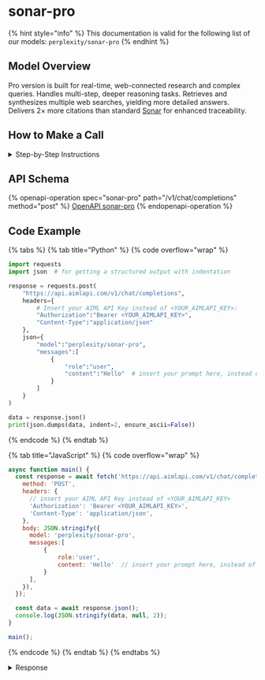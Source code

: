 # sonar-pro

{% hint style="info" %}
This documentation is valid for the following list of our models:   `perplexity/sonar-pro`
{% endhint %}

## Model Overview

Pro version is built for real-time, web-connected research and complex queries. Handles multi-step, deeper reasoning tasks. Retrieves and synthesizes multiple web searches, yielding more detailed answers. Delivers 2× more citations than standard [Sonar](sonar.md) for enhanced traceability.

## How to Make a Call

<details>

<summary>Step-by-Step Instructions</summary>

### :digit\_one:  Setup You Can’t Skip

:black\_small\_square:  [**Create an Account**](https://aimlapi.com/app/sign-up): Visit the AI/ML API website and create an account (if you don’t have one yet).\
:black\_small\_square:  [**Generate an API Key**](https://aimlapi.com/app/keys): After logging in, navigate to your account dashboard and generate your API key. Ensure that key is enabled on UI.

### &#x20;:digit\_two:  Copy the code example

At the bottom of this page, you'll find [a code example](sonar-pro.md#code-example) that shows how to structure the request. Choose the code snippet in your preferred programming language and copy it into your development environment.

### :digit\_three:  Modify the code example

:black\_small\_square:  Replace `<YOUR_AIMLAPI_KEY>` with your actual AI/ML API key from your account.\
:black\_small\_square:  Insert your question or request into the `content` field—this is what the model will respond to.

### :digit\_four:  <sup><sub><mark style="background-color:yellow;">(Optional)<mark style="background-color:yellow;"><sub></sup> Adjust other optional parameters if needed

Only `model` and `messages` are required parameters for this model (and we’ve already filled them in for you in the example), but you can include optional parameters if needed to adjust the model’s behavior. Below, you can find the corresponding [API schema](sonar-pro.md#api-schema), which lists all available parameters along with notes on how to use them.

### :digit\_five:  Run your modified code

Run your modified code in your development environment. Response time depends on various factors, but for simple prompts it rarely exceeds a few seconds.

{% hint style="success" %}
If you need a more detailed walkthrough for setting up your development environment and making a request step by step — feel free to use our [Quickstart guide](../../../quickstart/setting-up.md).
{% endhint %}

</details>

## API Schema

{% openapi-operation spec="sonar-pro" path="/v1/chat/completions" method="post" %}
[OpenAPI sonar-pro](https://raw.githubusercontent.com/aimlapi/api-docs/refs/heads/main/docs/api-references/text-models-llm/Perplexity/sonar-pro.json)
{% endopenapi-operation %}

## Code Example

{% tabs %}
{% tab title="Python" %}
{% code overflow="wrap" %}
```python
import requests
import json  # for getting a structured output with indentation 

response = requests.post(
    "https://api.aimlapi.com/v1/chat/completions",
    headers={
        # Insert your AIML API Key instead of <YOUR_AIMLAPI_KEY>:
        "Authorization":"Bearer <YOUR_AIMLAPI_KEY>",
        "Content-Type":"application/json"
    },
    json={
        "model":"perplexity/sonar-pro",
        "messages":[
            {
                "role":"user",
                "content":"Hello"  # insert your prompt here, instead of Hello
            }
        ]
    }
)

data = response.json()
print(json.dumps(data, indent=2, ensure_ascii=False))
```
{% endcode %}
{% endtab %}

{% tab title="JavaScript" %}
{% code overflow="wrap" %}
```javascript
async function main() {
  const response = await fetch('https://api.aimlapi.com/v1/chat/completions', {
    method: 'POST',
    headers: {
      // insert your AIML API Key instead of <YOUR_AIMLAPI_KEY>
      'Authorization': 'Bearer <YOUR_AIMLAPI_KEY>',
      'Content-Type': 'application/json',
    },
    body: JSON.stringify({
      model: 'perplexity/sonar-pro',
      messages:[
          {
              role:'user',
              content: 'Hello'  // insert your prompt here, instead of Hello
          }
      ],
    }),
  });

  const data = await response.json();
  console.log(JSON.stringify(data, null, 2));
}

main();
```
{% endcode %}
{% endtab %}
{% endtabs %}

<details>

<summary>Response</summary>

{% code overflow="wrap" %}
```json5
{
  "id": "14884548-2103-493c-a69d-7585f36f1c80",
  "object": "chat.completion",
  "choices": [
    {
      "index": 0,
      "finish_reason": "stop",
      "message": {
        "role": "assistant",
        "content": "**Hello** is primarily an English salutation or greeting, first recorded in written form in 1826[1]. It is commonly used to initiate conversation or acknowledge someone's presence.\n\nThe term has notable cultural associations:\n- Students often use \"Hello, World!\" as the first output when learning programming languages—a tradition established by its inclusion in influential programming textbooks[1].\n- \"Hello\" is also the title of notable songs, including Adele’s chart-topping 2015 single and Lionel Richie’s 1984 hit[2][3][4].\n\nAlternative cultural greetings include \"Aloha,\" \"Ciao,\" and \"Namaste,\" among others[1]."
      },
      "delta": {
        "role": "assistant",
        "content": ""
      }
    }
  ],
  "created": 1753467346,
  "model": "sonar-pro",
  "usage": {
    "prompt_tokens": 12606,
    "completion_tokens": 4221,
    "total_tokens": 16827,
    "search_context_size": "low"
  },
  "citations": [
    "https://en.wikipedia.org/wiki/Hello",
    "https://www.youtube.com/watch?v=YQHsXMglC9A",
    "https://en.wikipedia.org/wiki/Hello_(Adele_song)",
    "https://www.youtube.com/watch?v=mHONNcZbwDY",
    "https://www.hello-products.com"
  ],
  "search_results": [
    {
      "title": "Hello - Wikipedia",
      "url": "https://en.wikipedia.org/wiki/Hello",
      "date": "2002-06-09",
      "last_updated": "2025-07-23"
    },
    {
      "title": "Adele - Hello (Official Music Video) - YouTube",
      "url": "https://www.youtube.com/watch?v=YQHsXMglC9A",
      "date": "2015-10-22",
      "last_updated": "2025-07-07"
    },
    {
      "title": "Hello (Adele song) - Wikipedia",
      "url": "https://en.wikipedia.org/wiki/Hello_(Adele_song)",
      "date": "2015-10-22",
      "last_updated": "2025-06-13"
    },
    {
      "title": "Lionel Richie - Hello (Official Music Video) - YouTube",
      "url": "https://www.youtube.com/watch?v=mHONNcZbwDY",
      "date": "2020-11-20",
      "last_updated": "2025-07-07"
    },
    {
      "title": "Hello Products",
      "url": "https://www.hello-products.com",
      "date": "2025-06-04",
      "last_updated": "2025-06-16"
    }
  ]
}
```
{% endcode %}

</details>
